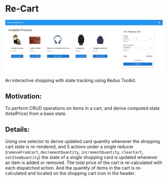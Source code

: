 
# Re-Cart

![mainpage](public/pics/shoppingcartfinalmainpage.png)

An interactive shopping with state tracking using Redux Toolkit.

## Motivation:  
To perform CRUD operations on items in a cart, and derive computed state (totalPrice) from a base state.

## Details:
Using one selector to derive updated card quantity whenever the shopping cart state is re-rendered, and 5 actions under a single reducer (`removeFromCart`, `decrementQuantity`, `incrementQuantity`, `clearCart`, `setItemQuantity`) the state of a single shopping card is updated whenever an item is added or removed. The total price of the cart is re-calculated with each dispatched action. And the quantity of items in the cart is re-calculated and located on the shopping cart icon in the header. 


